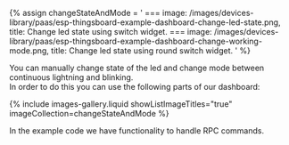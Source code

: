 
{% assign changeStateAndMode = '
    ===
        image: /images/devices-library/paas/esp-thingsboard-example-dashboard-change-led-state.png,
        title: Change led state using switch widget.
    ===
        image: /images/devices-library/paas/esp-thingsboard-example-dashboard-change-working-mode.png,
        title: Change led state using round switch widget.
 '
 %}

You can manually change state of the led and change mode between continuous lightning and blinking.  
In order to do this you can use the following parts of our dashboard:  

{% include images-gallery.liquid showListImageTitles="true" imageCollection=changeStateAndMode %}

In the example code we have functionality to handle RPC commands.  

